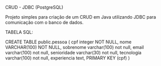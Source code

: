 CRUD - JDBC (PostgreSQL)

Projeto simples para criação de um CRUD em Java utilizando JDBC para comunicação com o banco de dados.

TABELA SQL:

CREATE TABLE public.pessoa
(
cpf integer NOT NULL,
nome VARCHAR(100) NOT NULL,
sobrenome varchar(100) not null,
email varchar(100) not null,
senioridade varchar(30) not null,
tecnologia varchar(100) not null,
experiencia text,
PRIMARY KEY (cpf)
)